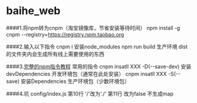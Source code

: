 # baihe_web

####1.将npm转为cnpm（淘宝镜像库，节省安装等待时间）
    npm install -g cnpm --registry=https://registry.npm.taobao.org

####2.输入以下指令
    cnpm i 安装node_modules
    npm run build 生产环境
    dist的文件夹内会生成所有线上需要使用的东西

####3.[完整的npm指令教程](http://javascript.ruanyifeng.com/nodejs/npm.html)
    常用的指令
    cnpm insatll XXX -D(--save-dev) 安装devDependencies 开发环境包（通常在此处安装）
    cnpm insatll XXX -S(--save) 安装Dependencies 生产环境包（少数环境包）

####4.坑
    config/index.js 
    第10行 '/'改为'./'
    第11行 改为false 不生成map